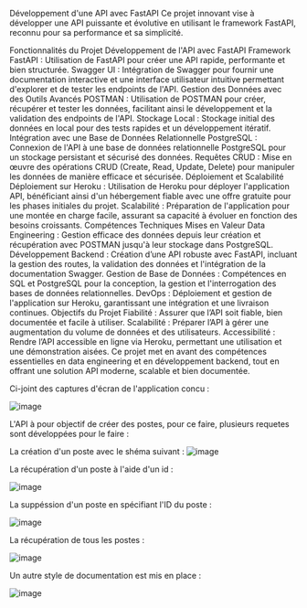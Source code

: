 Développement d'une API avec FastAPI
Ce projet innovant vise à développer une API puissante et évolutive en utilisant le framework FastAPI, reconnu pour sa performance et sa simplicité.

Fonctionnalités du Projet
Développement de l'API avec FastAPI
Framework FastAPI : Utilisation de FastAPI pour créer une API rapide, performante et bien structurée.
Swagger UI : Intégration de Swagger pour fournir une documentation interactive et une interface utilisateur intuitive permettant d'explorer et de tester les endpoints de l'API.
Gestion des Données avec des Outils Avancés
POSTMAN : Utilisation de POSTMAN pour créer, récupérer et tester les données, facilitant ainsi le développement et la validation des endpoints de l'API.
Stockage Local : Stockage initial des données en local pour des tests rapides et un développement itératif.
Intégration avec une Base de Données Relationnelle
PostgreSQL : Connexion de l'API à une base de données relationnelle PostgreSQL pour un stockage persistant et sécurisé des données.
Requêtes CRUD : Mise en œuvre des opérations CRUD (Create, Read, Update, Delete) pour manipuler les données de manière efficace et sécurisée.
Déploiement et Scalabilité
Déploiement sur Heroku : Utilisation de Heroku pour déployer l'application API, bénéficiant ainsi d'un hébergement fiable avec une offre gratuite pour les phases initiales du projet.
Scalabilité : Préparation de l'application pour une montée en charge facile, assurant sa capacité à évoluer en fonction des besoins croissants.
Compétences Techniques Mises en Valeur
Data Engineering : Gestion efficace des données depuis leur création et récupération avec POSTMAN jusqu'à leur stockage dans PostgreSQL.
Développement Backend : Création d’une API robuste avec FastAPI, incluant la gestion des routes, la validation des données et l'intégration de la documentation Swagger.
Gestion de Base de Données : Compétences en SQL et PostgreSQL pour la conception, la gestion et l'interrogation des bases de données relationnelles.
DevOps : Déploiement et gestion de l'application sur Heroku, garantissant une intégration et une livraison continues.
Objectifs du Projet
Fiabilité : Assurer que l’API soit fiable, bien documentée et facile à utiliser.
Scalabilité : Préparer l’API à gérer une augmentation du volume de données et des utilisateurs.
Accessibilité : Rendre l’API accessible en ligne via Heroku, permettant une utilisation et une démonstration aisées.
Ce projet met en avant des compétences essentielles en data engineering et en développement backend, tout en offrant une solution API moderne, scalable et bien documentée.

Ci-joint des captures d'écran de l'application concu : 


![image](https://github.com/user-attachments/assets/54644edf-5697-4bf4-a3b5-27e306479cee)


L'API à pour objectif de créer des postes, pour ce faire, plusieurs requetes sont développées pour le faire : 

La création d'un poste avec le shéma suivant : 
![image](https://github.com/user-attachments/assets/fe5efc92-9511-464f-85d1-8033ef2aecac)

La récupération d'un poste à l'aide d'un id : 

![image](https://github.com/user-attachments/assets/83aa0dbb-5c95-4233-8bea-b3a9e49d9f2b)


La suppéssion d'un poste en spécifiant l'ID du poste : 

![image](https://github.com/user-attachments/assets/6441cbfc-47f9-4fdf-858e-d62e97493319)


La récupération de tous les postes : 


![image](https://github.com/user-attachments/assets/5a27e2f2-b82d-40b2-bc1d-ff690376ec3a)


Un autre style de documentation est mis en place : 

![image](https://github.com/user-attachments/assets/f8975675-33a8-4523-9f17-80e69d69c46a)





